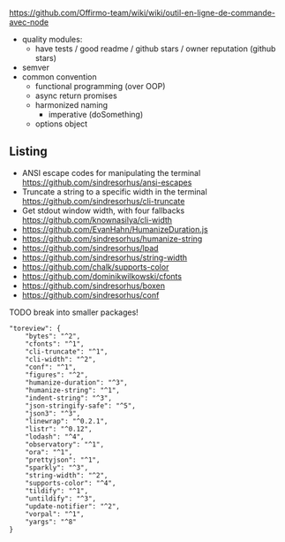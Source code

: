 https://github.com/Offirmo-team/wiki/wiki/outil-en-ligne-de-commande-avec-node

* quality modules:
  * have tests / good readme / github stars / owner reputation (github stars)
* semver
* common convention
  * functional programming (over OOP)
  * async return promises
  * harmonized naming
    * imperative (doSomething)
  * options object


## Listing
* ANSI escape codes for manipulating the terminal https://github.com/sindresorhus/ansi-escapes
* Truncate a string to a specific width in the terminal  https://github.com/sindresorhus/cli-truncate
* Get stdout window width, with four fallbacks https://github.com/knownasilya/cli-width
* https://github.com/EvanHahn/HumanizeDuration.js
* https://github.com/sindresorhus/humanize-string
* https://github.com/sindresorhus/lpad
* https://github.com/sindresorhus/string-width
* https://github.com/chalk/supports-color
* https://github.com/dominikwilkowski/cfonts
* https://github.com/sindresorhus/boxen
* https://github.com/sindresorhus/conf



TODO break into smaller packages!



	"toreview": {
		"bytes": "^2",
		"cfonts": "^1",
		"cli-truncate": "^1",
		"cli-width": "^2",
		"conf": "^1",
		"figures": "^2",
		"humanize-duration": "^3",
		"humanize-string": "^1",
		"indent-string": "^3",
		"json-stringify-safe": "^5",
		"json3": "^3",
		"linewrap": "^0.2.1",
		"listr": "^0.12",
		"lodash": "^4",
		"observatory": "^1",
		"ora": "^1",
		"prettyjson": "^1",
		"sparkly": "^3",
		"string-width": "^2",
		"supports-color": "^4",
		"tildify": "^1",
		"untildify": "^3",
		"update-notifier": "^2",
		"vorpal": "^1",
		"yargs": "^8"
	}
